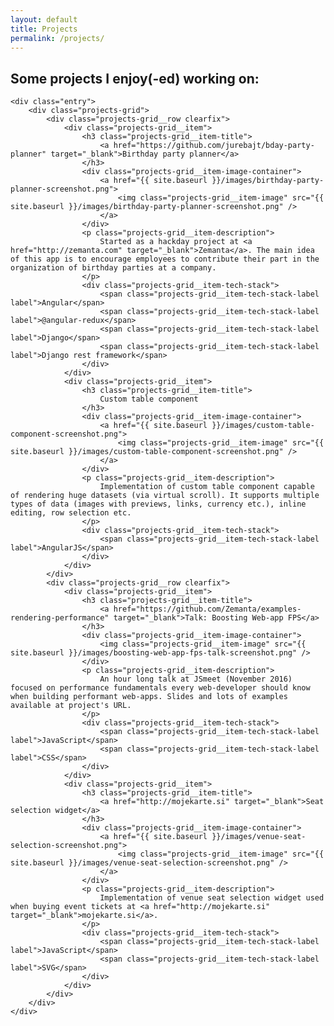 ```yaml
---
layout: default
title: Projects
permalink: /projects/
---
```


<article class="page">
    <h1 class="projects-title">Some projects I enjoy(-ed) working on:</h1>

    <div class="entry">
        <div class="projects-grid">
            <div class="projects-grid__row clearfix">
                <div class="projects-grid__item">
                    <h3 class="projects-grid__item-title">
                        <a href="https://github.com/jurebajt/bday-party-planner" target="_blank">Birthday party planner</a>
                    </h3>
                    <div class="projects-grid__item-image-container">
                        <a href="{{ site.baseurl }}/images/birthday-party-planner-screenshot.png">
                            <img class="projects-grid__item-image" src="{{ site.baseurl }}/images/birthday-party-planner-screenshot.png" />
                        </a>
                    </div>
                    <p class="projects-grid__item-description">
                        Started as a hackday project at <a href="http://zemanta.com" target="_blank">Zemanta</a>. The main idea of this app is to encourage employees to contribute their part in the organization of birthday parties at a company.
                    </p>
                    <div class="projects-grid__item-tech-stack">
                        <span class="projects-grid__item-tech-stack-label label">Angular</span>
                        <span class="projects-grid__item-tech-stack-label label">@angular-redux</span>
                        <span class="projects-grid__item-tech-stack-label label">Django</span>
                        <span class="projects-grid__item-tech-stack-label label">Django rest framework</span>
                    </div>
                </div>
                <div class="projects-grid__item">
                    <h3 class="projects-grid__item-title">
                        Custom table component
                    </h3>
                    <div class="projects-grid__item-image-container">
                        <a href="{{ site.baseurl }}/images/custom-table-component-screenshot.png">
                            <img class="projects-grid__item-image" src="{{ site.baseurl }}/images/custom-table-component-screenshot.png" />
                        </a>
                    </div>
                    <p class="projects-grid__item-description">
                        Implementation of custom table component capable of rendering huge datasets (via virtual scroll). It supports multiple types of data (images with previews, links, currency etc.), inline editing, row selection etc.
                    </p>
                    <div class="projects-grid__item-tech-stack">
                        <span class="projects-grid__item-tech-stack-label label">AngularJS</span>
                    </div>
                </div>
            </div>
            <div class="projects-grid__row clearfix">
                <div class="projects-grid__item">
                    <h3 class="projects-grid__item-title">
                        <a href="https://github.com/Zemanta/examples-rendering-performance" target="_blank">Talk: Boosting Web-app FPS</a>
                    </h3>
                    <div class="projects-grid__item-image-container">
                        <img class="projects-grid__item-image" src="{{ site.baseurl }}/images/boosting-web-app-fps-talk-screenshot.png" />
                    </div>
                    <p class="projects-grid__item-description">
                        An hour long talk at JSmeet (November 2016) focused on performance fundamentals every web-developer should know when building performant web-apps. Slides and lots of examples available at project's URL.
                    </p>
                    <div class="projects-grid__item-tech-stack">
                        <span class="projects-grid__item-tech-stack-label label">JavaScript</span>
                        <span class="projects-grid__item-tech-stack-label label">CSS</span>
                    </div>
                </div>
                <div class="projects-grid__item">
                    <h3 class="projects-grid__item-title">
                        <a href="http://mojekarte.si" target="_blank">Seat selection widget</a>
                    </h3>
                    <div class="projects-grid__item-image-container">
                        <a href="{{ site.baseurl }}/images/venue-seat-selection-screenshot.png">
                            <img class="projects-grid__item-image" src="{{ site.baseurl }}/images/venue-seat-selection-screenshot.png" />
                        </a>
                    </div>
                    <p class="projects-grid__item-description">
                        Implementation of venue seat selection widget used when buying event tickets at <a href="http://mojekarte.si" target="_blank">mojekarte.si</a>.
                    </p>
                    <div class="projects-grid__item-tech-stack">
                        <span class="projects-grid__item-tech-stack-label label">JavaScript</span>
                        <span class="projects-grid__item-tech-stack-label label">SVG</span>
                    </div>
                </div>
            </div>
        </div>
    </div>
</article>


